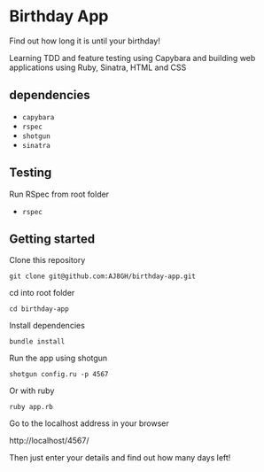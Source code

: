 # Birthday App

Find out how long it is until your birthday!

Learning TDD and feature testing using Capybara and building web applications using Ruby, Sinatra, HTML and CSS

## dependencies

- `capybara`
- `rspec`
- `shotgun`
- `sinatra`

## Testing

Run RSpec from root folder
- `rspec`

## Getting started

Clone this repository

`git clone git@github.com:AJ8GH/birthday-app.git`

cd into root folder

`cd birthday-app`

Install dependencies

`bundle install`

Run the app using shotgun

`shotgun config.ru -p 4567`

Or with ruby

`ruby app.rb`

Go to the localhost address in your browser

http://localhost/4567/

Then just enter your details and find out how many days left!
